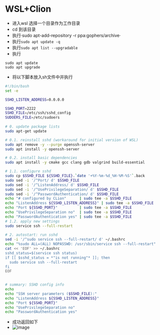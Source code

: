 # WSL+Clion
- 进入wsl 选择一个目录作为工作目录
- cd 到该目录
- 执行·sudo apt-add-repository -r ppa:gophers/archive·
- 执行`sudo apt update -q`
- 执行`sudo apt list --upgradable`
- 执行
```
sudo apt update
sudo apt upgrade
```
- 将以下脚本放入sh文件中并执行
```sh
#!/bin/bash
set -e

SSHD_LISTEN_ADDRESS=0.0.0.0

SSHD_PORT=2222
SSHD_FILE=/etc/ssh/sshd_config
SUDOERS_FILE=/etc/sudoers
  
# 0. update package lists
sudo apt-get update

# 0.1. reinstall sshd (workaround for initial version of WSL)
sudo apt remove -y --purge openssh-server
sudo apt install -y openssh-server

# 0.2. install basic dependencies
sudo apt install -y cmake gcc clang gdb valgrind build-essential

# 1.1. configure sshd
sudo cp $SSHD_FILE ${SSHD_FILE}.`date '+%Y-%m-%d_%H-%M-%S'`.back
sudo sed -i '/^Port/ d' $SSHD_FILE
sudo sed -i '/^ListenAddress/ d' $SSHD_FILE
sudo sed -i '/^UsePrivilegeSeparation/ d' $SSHD_FILE
sudo sed -i '/^PasswordAuthentication/ d' $SSHD_FILE
echo "# configured by CLion"      | sudo tee -a $SSHD_FILE
echo "ListenAddress ${SSHD_LISTEN_ADDRESS}"	| sudo tee -a $SSHD_FILE
echo "Port ${SSHD_PORT}"          | sudo tee -a $SSHD_FILE
echo "UsePrivilegeSeparation no"  | sudo tee -a $SSHD_FILE
echo "PasswordAuthentication yes" | sudo tee -a $SSHD_FILE
# 1.2. apply new settings
sudo service ssh --full-restart
  
# 2. autostart: run sshd 
sed -i '/^sudo service ssh --full-restart/ d' ~/.bashrc
echo "%sudo ALL=(ALL) NOPASSWD: /usr/sbin/service ssh --full-restart" | sudo tee -a $SUDOERS_FILE
cat << 'EOF' >> ~/.bashrc
sshd_status=$(service ssh status)
if [[ $sshd_status = *"is not running"* ]]; then
  sudo service ssh --full-restart
fi
EOF
  

# summary: SSHD config info
echo 
echo "SSH server parameters ($SSHD_FILE):"
echo "ListenAddress ${SSHD_LISTEN_ADDRESS}"
echo "Port ${SSHD_PORT}"
echo "UsePrivilegeSeparation no"
echo "PasswordAuthentication yes"

```
- 成功返回如下
- ![image](https://user-images.githubusercontent.com/27600008/124688573-92787680-df09-11eb-8a3a-2ad3fafb610e.png)
